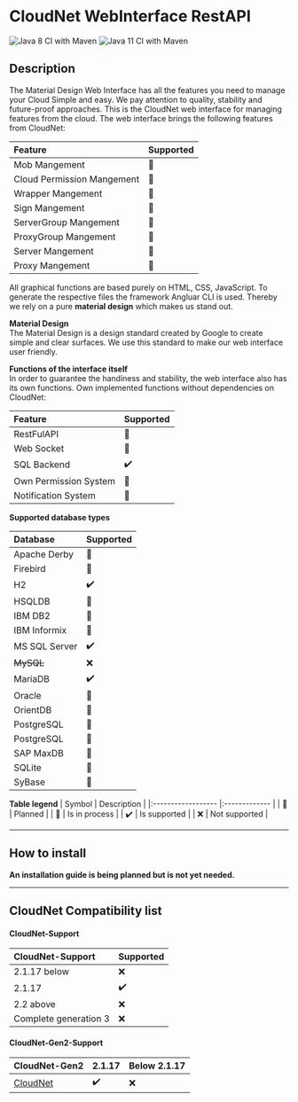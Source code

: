 # CloudNet WebInterface RestAPI

![Java 8 CI with Maven](https://github.com/TheMadfixLab/CloudNet-WebInterface/workflows/Java%208%20CI%20with%20Maven/badge.svg)
![Java 11 CI with Maven](https://github.com/TheMadfixLab/CloudNet-WebInterface/workflows/Java%2011%20CI%20with%20Maven/badge.svg)

## Description
The Material Design Web Interface has all the features you need to manage your Cloud Simple and easy.
We pay attention to quality, stability and future-proof approaches.
This is the CloudNet web interface for managing features from the cloud. The web interface brings the following features from CloudNet:

| Feature                    | Supported |
|:-------------------------- |:--------- |
| Mob Mangement              | :hammer:  |
| Cloud Permission Mangement | :rocket:  |
| Wrapper Mangement          | :rocket:  |
| Sign Mangement             | :rocket:  |
| ServerGroup Mangement      | :rocket:  |
| ProxyGroup Mangement       | :rocket:  |
| Server Mangement           | :rocket:  |
| Proxy Mangement            | :rocket:  |

All graphical functions are based purely on HTML, CSS, JavaScript. To generate the respective files the framework Angluar CLI is used. Thereby we rely on a pure **material design** which makes us stand out.

**Material Design**  
The Material Design is a design standard created by Google to create simple and clear surfaces. We use this standard to make our web interface user friendly.

**Functions of the interface itself**  
In order to guarantee the handiness and stability, the web interface also has its own functions. 
Own implemented functions without dependencies on CloudNet:

| Feature               | Supported          |
|:--------------------- |:------------------ |
| RestFulAPI            | :rocket:           |
| Web Socket            | :rocket:           |
| SQL Backend           | :heavy_check_mark: |
| Own Permission System | :rocket:           |
| Notification System   | :rocket:           |

**Supported database types**

| Database         | Supported          | 
|:---------------- |:------------------ |
| Apache Derby     | :rocket:           |
| Firebird         | :rocket:           |
| H2               | :heavy_check_mark: |
| HSQLDB           | :rocket:           |
| IBM DB2          | :rocket:           |
| IBM Informix     | :rocket:           |
| MS SQL Server    | :heavy_check_mark: |
| ~~MySQL~~        | :x:                |
| MariaDB          | :heavy_check_mark: |
| Oracle           | :rocket:           |
| OrientDB         | :rocket:           |
| PostgreSQL       | :rocket:           |
| PostgreSQL       | :rocket:           |
| SAP MaxDB        | :rocket:           |
| SQLite           | :rocket:           |
| SyBase           | :rocket:           |

**Table legend**
| Symbol             | Description   |
|:------------------ |:------------- |
| :rocket:           | Planned       |
| :hammer:           | Is in process |
| :heavy_check_mark: | Is supported  |
| :x:                | Not supported |

---  
## How to install  
**An installation guide is being planned but is not yet needed.**

---  

## CloudNet Compatibility list 
#### CloudNet-Support

 | CloudNet-Support      | Supported          | 
 |:--------------------- |:------------------ |
 | 2.1.17 below          | :x:                |
 | 2.1.17                | :heavy_check_mark: |
 | 2.2 above             | :x:                |
 | Complete generation 3 | :x:                |
 
#### CloudNet-Gen2-Support
 | CloudNet-Gen2                                           | 2.1.17             | Below 2.1.17 |
 |:------------------------------------------------------- |:------------------ |:------------ |
 | [CloudNet](https://github.com/CloudNetService/CloudNet) | :heavy_check_mark: | :x:          |